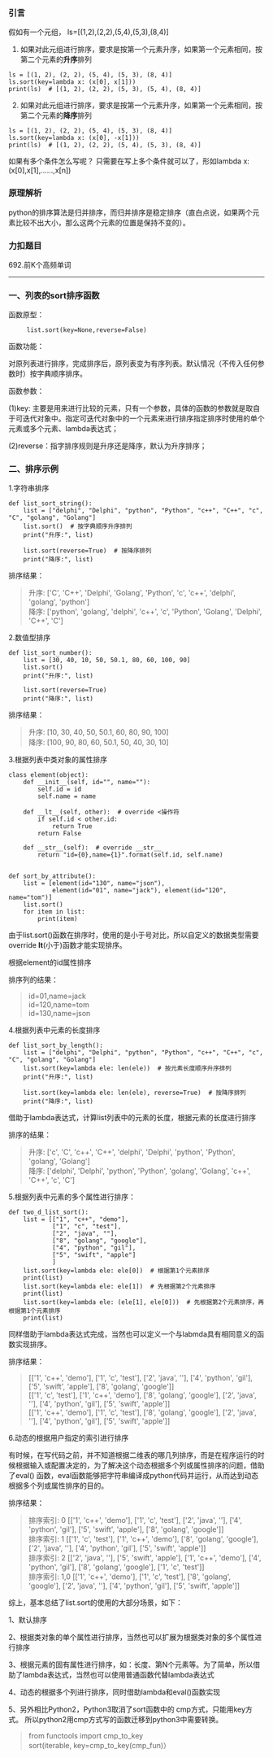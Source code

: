 ### 引言

假如有一个元组， ls=[(1,2),(2,2),(5,4),(5,3),(8,4)]

1. 如果对此元组进行排序，要求是按第一个元素升序，如果第一个元素相同，按第二个元素的**升序**排列

```python3
ls = [(1, 2), (2, 2), (5, 4), (5, 3), (8, 4)]
ls.sort(key=lambda x: (x[0], x[1]))
print(ls)  # [(1, 2), (2, 2), (5, 3), (5, 4), (8, 4)]
```

2. 如果对此元组进行排序，要求是按第一个元素升序，如果第一个元素相同，按第二个元素的**降序**排列

```python3
ls = [(1, 2), (2, 2), (5, 4), (5, 3), (8, 4)]
ls.sort(key=lambda x: (x[0], -x[1]))
print(ls)  # [(1, 2), (2, 2), (5, 4), (5, 3), (8, 4)]
```

如果有多个条件怎么写呢？ 只需要在写上多个条件就可以了，形如lambda x:(x[0],x[1],……,x[n])

### 原理解析

python的排序算法是归并排序，而归并排序是稳定排序（直白点说，如果两个元素比较不出大小，那么这两个元素的位置是保持不变的）。

### 力扣题目

692.前K个高频单词
* * *

### 一、列表的sort排序函数

函数原型：

         list.sort(key=None,reverse=False)

函数功能：

对原列表进行排序，完成排序后，原列表变为有序列表。默认情况（不传入任何参数时）按字典顺序排序。

函数参数：

(1)key: 主要是用来进行比较的元素，只有一个参数，具体的函数的参数就是取自于可迭代对象中。指定可迭代对象中的一个元素来进行排序指定排序时使用的单个元素或多个元素、lambda表达式；

(2)reverse：指字排序规则是升序还是降序，默认为升序排序；

### 二、排序示例

1.字符串排序

```python3
def list_sort_string():
    list = ["delphi", "Delphi", "python", "Python", "c++", "C++", "c", "C", "golang", "Golang"]
    list.sort()  # 按字典顺序升序排列
    print("升序:", list)

    list.sort(reverse=True)  # 按降序排列
    print("降序:", list)
```

排序结果：

> 升序: ['C', 'C++', 'Delphi', 'Golang', 'Python', 'c', 'c++', 'delphi', 'golang', 'python']  
降序: ['python', 'golang', 'delphi', 'c++', 'c', 'Python', 'Golang', 'Delphi', 'C++', 'C']

2.数值型排序

```python3
def list_sort_number():
    list = [30, 40, 10, 50, 50.1, 80, 60, 100, 90]
    list.sort()
    print("升序:", list)

    list.sort(reverse=True)
    print("降序:", list)
   ```

排序结果：

> 升序: [10, 30, 40, 50, 50.1, 60, 80, 90, 100]  
降序: [100, 90, 80, 60, 50.1, 50, 40, 30, 10]

3.根据列表中类对象的属性排序

```python3
class element(object):
    def __init__(self, id="", name=""):
        self.id = id
        self.name = name

    def __lt__(self, other):  # override <操作符
        if self.id < other.id:
            return True
        return False

    def __str__(self):  # override __str__
        return "id={0},name={1}".format(self.id, self.name)


def sort_by_attribute():
    list = [element(id="130", name="json"),
            element(id="01", name="jack"), element(id="120", name="tom")]
    list.sort()
    for item in list:
        print(item)
```

由于list.sort()函数在排序时，使用的是小于号对比，所以自定义的数据类型需要override __lt__(小于)函数才能实现排序。

根据element的id属性排序

排序列的结果：

> id=01,name=jack  
id=120,name=tom  
id=130,name=json

4.根据列表中元素的长度排序

```python3
def list_sort_by_length():
    list = ["delphi", "Delphi", "python", "Python", "c++", "C++", "c", "C", "golang", "Golang"]
    list.sort(key=lambda ele: len(ele))  # 按元素长度顺序升序排列
    print("升序:", list)

    list.sort(key=lambda ele: len(ele), reverse=True)  # 按降序排列
    print("降序:", list)
```

借助于lambda表达式，计算list列表中的元素的长度，根据元素的长度进行排序

排序的结果：

> 升序: ['c', 'C', 'c++', 'C++', 'delphi', 'Delphi', 'python', 'Python', 'golang', 'Golang']  
降序: ['delphi', 'Delphi', 'python', 'Python', 'golang', 'Golang', 'c++', 'C++', 'c', 'C']

5.根据列表中元素的多个属性进行排序：

```python3
def two_d_list_sort():
    list = [["1", "c++", "demo"],
            ["1", "c", "test"],
            ["2", "java", ""],
            ["8", "golang", "google"],
            ["4", "python", "gil"],
            ["5", "swift", "apple"]
            ]
    list.sort(key=lambda ele: ele[0])  # 根据第1个元素排序
    print(list)
    list.sort(key=lambda ele: ele[1])  # 先根据第2个元素排序
    print(list)
    list.sort(key=lambda ele: (ele[1], ele[0]))  # 先根据第2个元素排序，再根据第1个元素排序
    print(list)
```

同样借助于lambda表达式完成，当然也可以定义一个与labmda具有相同意义的函数实现排序。

排序结果：

> [['1', 'c++', 'demo'], ['1', 'c', 'test'], ['2', 'java', ''], ['4', 'python', 'gil'], ['5', 'swift', 'apple'], ['8', 'golang', 'google']]  
[['1', 'c', 'test'], ['1', 'c++', 'demo'], ['8', 'golang', 'google'], ['2', 'java', ''], ['4', 'python', 'gil'], ['5', 'swift', 'apple']]  
[['1', 'c++', 'demo'], ['1', 'c', 'test'], ['8', 'golang', 'google'], ['2', 'java', ''], ['4', 'python', 'gil'], ['5', 'swift', 'apple']]

6.动态的根据用户指定的索引进行排序

有时候，在写代码之前，并不知道根据二维表的哪几列排序，而是在程序运行的时候根据输入或配置决定的，为了解决这个动态根据多个列或属性排序的问题，借助了eval()
函数，eval函数能够把字符串编译成python代码并运行，从而达到动态根据多个列或属性排序的目的。

排序结果：

> 排序索引: 0 [['1', 'c++', 'demo'], ['1', 'c', 'test'], ['2', 'java', ''], ['4', 'python', 'gil'], ['5', 'swift', 'apple'], ['8', 'golang', 'google']]  
排序索引: 1 [['1', 'c', 'test'], ['1', 'c++', 'demo'], ['8', 'golang', 'google'], ['2', 'java', ''], ['4', 'python', 'gil'], ['5', 'swift', 'apple']]  
排序索引: 2 [['2', 'java', ''], ['5', 'swift', 'apple'], ['1', 'c++', 'demo'], ['4', 'python', 'gil'], ['8', 'golang', 'google'], ['1', 'c', 'test']]  
排序索引: 1,0 [['1', 'c++', 'demo'], ['1', 'c', 'test'], ['8', 'golang', 'google'], ['2', 'java', ''], ['4', 'python', 'gil'], ['5', 'swift', 'apple']]

综上，基本总结了list.sort的使用的大部分场景，如下：

1、默认排序

2、根据类对象的单个属性进行排序，当然也可以扩展为根据类对象的多个属性进行排序

3、根据元素的固有属性进行排序，如：长度、第N个元素等。为了简单，所以借助了lambda表达式，当然也可以使用普通函数代替lambda表达式

4、动态的根据多个列进行排序，同时借助lambda和eval()函数实现

5、另外相比Python2，Python3取消了sort函数中的 cmp方式，只能用key方式。 所以python2用cmp方式写的函数迁移到python3中需要转换。

> from functools import cmp_to_key  
sort(iterable, key=cmp_to_key(cmp_fun)）
